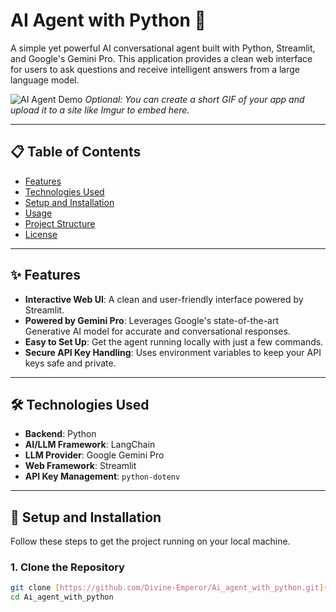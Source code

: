 # AI Agent with Python 🤖

A simple yet powerful AI conversational agent built with Python, Streamlit, and Google's Gemini Pro. This application provides a clean web interface for users to ask questions and receive intelligent answers from a large language model.

![AI Agent Demo](https://i.imgur.com/your-demo-image.gif) 
*Optional: You can create a short GIF of your app and upload it to a site like Imgur to embed here.*

---

## 📋 Table of Contents
- [Features](#-features)
- [Technologies Used](#-technologies-used)
- [Setup and Installation](#-setup-and-installation)
- [Usage](#-usage)
- [Project Structure](#-project-structure)
- [License](#-license)

---

## ✨ Features

- **Interactive Web UI**: A clean and user-friendly interface powered by Streamlit.
- **Powered by Gemini Pro**: Leverages Google's state-of-the-art Generative AI model for accurate and conversational responses.
- **Easy to Set Up**: Get the agent running locally with just a few commands.
- **Secure API Key Handling**: Uses environment variables to keep your API keys safe and private.

---

## 🛠️ Technologies Used

- **Backend**: Python
- **AI/LLM Framework**: LangChain
- **LLM Provider**: Google Gemini Pro
- **Web Framework**: Streamlit
- **API Key Management**: `python-dotenv`

---

## 🚀 Setup and Installation

Follow these steps to get the project running on your local machine.

### 1. **Clone the Repository**
```bash
git clone [https://github.com/Divine-Emperor/Ai_agent_with_python.git](https://github.com/Divine-Emperor/Ai_agent_with_python.git)
cd Ai_agent_with_python
